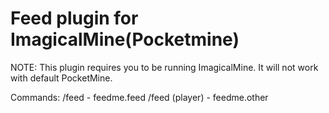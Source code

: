 # Feed plugin for ImagicalMine(Pocketmine)

 NOTE: This plugin requires you to be running ImagicalMine. It will not work with default PocketMine. 

Commands:
 /feed - feedme.feed
 /feed (player) - feedme.other 

